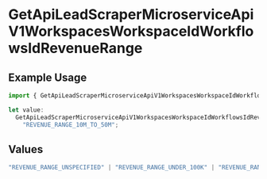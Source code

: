 # GetApiLeadScraperMicroserviceApiV1WorkspacesWorkspaceIdWorkflowsIdRevenueRange

## Example Usage

```typescript
import { GetApiLeadScraperMicroserviceApiV1WorkspacesWorkspaceIdWorkflowsIdRevenueRange } from "oppulence-backend-sdk/models/operations";

let value:
  GetApiLeadScraperMicroserviceApiV1WorkspacesWorkspaceIdWorkflowsIdRevenueRange =
    "REVENUE_RANGE_10M_TO_50M";
```

## Values

```typescript
"REVENUE_RANGE_UNSPECIFIED" | "REVENUE_RANGE_UNDER_100K" | "REVENUE_RANGE_100K_TO_1M" | "REVENUE_RANGE_1M_TO_10M" | "REVENUE_RANGE_10M_TO_50M" | "REVENUE_RANGE_OVER_50M"
```